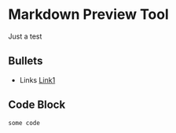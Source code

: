 # Markdown Preview Tool

Just a test

## Bullets

- Links [Link1](https://example.com)

## Code Block

```
some code
```
